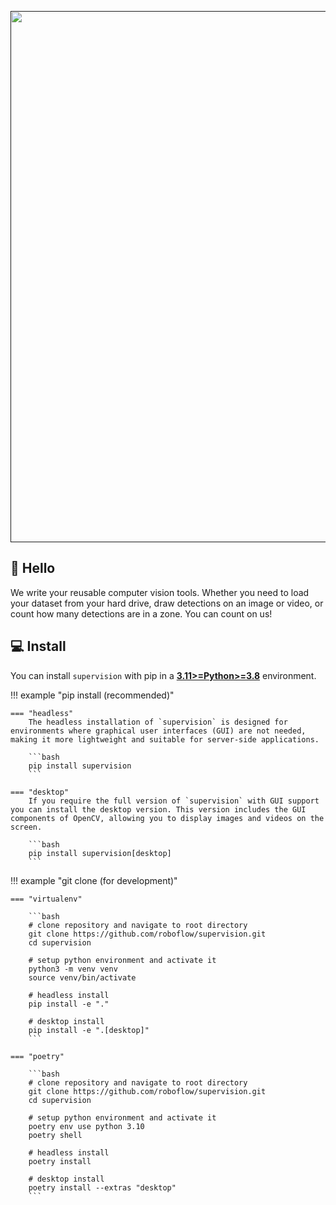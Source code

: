 <div align="center">
  <p>
    <a align="center" href="" target="_blank">
      <img
        width="850"
        src="https://media.roboflow.com/open-source/supervision/roboflow-supervision-banner.png?ik-sdk-version=javascript-1.4.3&updatedAt=1674062891088"
      >
    </a>
  </p>
</div>

## 👋 Hello

We write your reusable computer vision tools. Whether you need to load your dataset from your hard drive, draw detections on an image or video, or count how many detections are in a zone. You can count on us!

## 💻 Install

You can install `supervision` with pip in a
[**3.11>=Python>=3.8**](https://www.python.org/) environment.

!!! example "pip install (recommended)"

````
=== "headless"
    The headless installation of `supervision` is designed for environments where graphical user interfaces (GUI) are not needed, making it more lightweight and suitable for server-side applications.

    ```bash
    pip install supervision
    ```

=== "desktop"
    If you require the full version of `supervision` with GUI support you can install the desktop version. This version includes the GUI components of OpenCV, allowing you to display images and videos on the screen.

    ```bash
    pip install supervision[desktop]
    ```
````

!!! example "git clone (for development)"

````
=== "virtualenv"

    ```bash
    # clone repository and navigate to root directory
    git clone https://github.com/roboflow/supervision.git
    cd supervision

    # setup python environment and activate it
    python3 -m venv venv
    source venv/bin/activate

    # headless install
    pip install -e "."

    # desktop install
    pip install -e ".[desktop]"
    ```

=== "poetry"

    ```bash
    # clone repository and navigate to root directory
    git clone https://github.com/roboflow/supervision.git
    cd supervision

    # setup python environment and activate it
    poetry env use python 3.10
    poetry shell

    # headless install
    poetry install

    # desktop install
    poetry install --extras "desktop"
    ```
````
